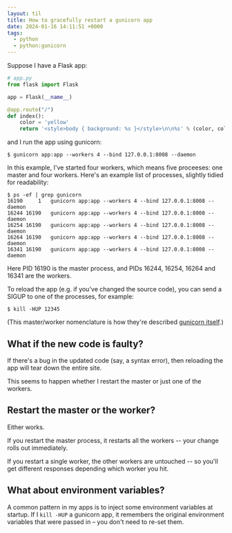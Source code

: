 ```yaml
---
layout: til
title: How to gracefully restart a gunicorn app
date: 2024-01-16 14:11:51 +0000
tags:
  - python
  - python:gunicorn
---
```

Suppose I have a Flask app:

```python
# app.py
from flask import Flask

app = Flask(__name__)

@app.route("/")
def index():
    color = 'yellow'
    return '<style>body { background: %s }</style>\n\n%s' % (color, color)
```

and I run the app using gunicorn:

```console
$ gunicorn app:app --workers 4 --bind 127.0.0.1:8008 --daemon
```

In this example, I've started four workers, which means five proceeses: one master and four workers.
Here's an example list of processes, slightly tidied for readability:

```console
$ ps -ef | grep gunicorn
16190     1   gunicorn app:app --workers 4 --bind 127.0.0.1:8008 --daemon
16244 16190   gunicorn app:app --workers 4 --bind 127.0.0.1:8008 --daemon
16254 16190   gunicorn app:app --workers 4 --bind 127.0.0.1:8008 --daemon
16264 16190   gunicorn app:app --workers 4 --bind 127.0.0.1:8008 --daemon
16341 16190   gunicorn app:app --workers 4 --bind 127.0.0.1:8008 --daemon
```

Here PID 16190 is the master process, and PIDs 16244, 16254, 16264 and 16341 are the workers.

To reload the app (e.g. if you've changed the source code), you can send a SIGUP to one of the processes, for example:

```console
$ kill -HUP 12345
```

(This master/worker nomenclature is how they're described [gunicorn itself](https://docs.gunicorn.org/en/stable/design.html).)

## What if the new code is faulty?

If there's a bug in the updated code (say, a syntax error), then reloading the app will tear down the entire site.

This seems to happen whether I restart the master or just one of the workers.

## Restart the master or the worker?

Either works.

If you restart the master process, it restarts all the workers -- your change rolls out immediately.

If you restart a single worker, the other workers are untouched -- so you'll get different responses depending which worker you hit.

## What about environment variables?

A common pattern in my apps is to inject some environment variables at startup.
If I `kill -HUP` a gunicorn app, it remembers the original environment variables that were passed in – you don't need to re-set them.

